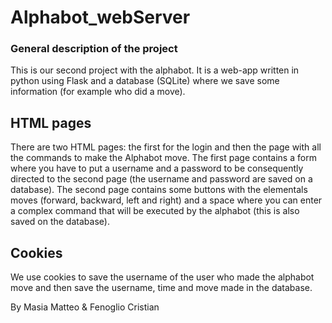 # Alphabot_webServer
### General description of the project

This is our second project with the alphabot.
It is a web-app written in python using Flask and a database (SQLite) where we save some information (for example who did a move).

## HTML pages
There are two HTML pages: the first for the login and then the page with all the commands to make the Alphabot move.
The first page contains a form where you have to put a username and a password to be consequently directed to the second page (the username and password are saved on a database).
The second page contains some buttons with the elementals moves (forward, backward, left and right) and a space where you can enter a complex command that will be executed by the alphabot (this is also saved on the database).

## Cookies
We use cookies to save the username of the user who made the alphabot move and then save the username, time and move made in the database.

By Masia Matteo & Fenoglio Cristian
